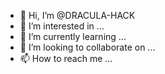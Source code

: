 - 👋 Hi, I’m @DRACULA-HACK
- 👀 I’m interested in ...
- 🌱 I’m currently learning ...
- 💞️ I’m looking to collaborate on ...
- 📫 How to reach me ...

<!---
DRACULA-HACK/DRACULA-HACK is a ✨ special ✨ repository because its `README.md` (this file) appears on your GitHub profile.
You can click the Preview link to take a look at your changes.
--->
